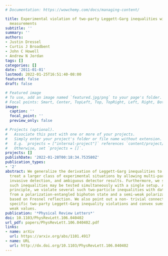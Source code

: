 ```yaml
---
# Documentation: https://wowchemy.com/docs/managing-content/

title: Experimental violation of two-party Leggett-Garg inequalities with semiweak
  measurements
subtitle: ''
summary: ''
authors:
- Justin Dressel
- Curtis J Broadbent
- John C Howell
- Andrew N Jordan
tags: []
categories: []
date: '2011-01-01'
lastmod: 2022-01-25T16:51:40-08:00
featured: false
draft: false

# Featured image
# To use, add an image named `featured.jpg/png` to your page's folder.
# Focal points: Smart, Center, TopLeft, Top, TopRight, Left, Right, BottomLeft, Bottom, BottomRight.
image:
  caption: ''
  focal_point: ''
  preview_only: false

# Projects (optional).
#   Associate this post with one or more of your projects.
#   Simply enter your project's folder or file name without extension.
#   E.g. `projects = ["internal-project"]` references `content/project/deep-learning/index.md`.
#   Otherwise, set `projects = []`.
projects: []
publishDate: '2022-01-28T00:18:34.753580Z'
publication_types:
- '2'
abstract: We generalize the derivation of Leggett-Garg inequalities to systematically
  treat a larger class of experimental situations by allowing multi-particle correlations,
  invasive detection, and ambiguous detector results. Furthermore, we show how many
  such inequalities may be tested simultaneously with a single setup. As a proof of
  principle, we violate several such two-particle inequalities with data obtained
  from a polarization-entangled biphoton state and a semi-weak polarization measurement
  based on Fresnel reflection. We also point out a non- trivial connection between
  specific two-party Leggett-Garg inequality violations and convex sums of strange
  weak values.
publication: '*Physical Review Letters*'
doi: 10.1103/PhysRevLett.106.040402
url_pdf: papers/PhysRevLett.106.040402.pdf
links:
- name: arXiv
  url: https://arxiv.org/abs/1101.4917
- name: URL
  url: http://dx.doi.org/10.1103/PhysRevLett.106.040402
---
```

